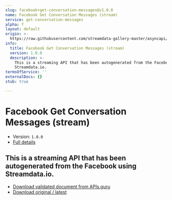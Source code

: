 ```yaml
---
slug: facebook+get-conversation-messages@v1.0.0
name: Facebook Get Conversation Messages (stream)
service: get-conversation-messages
alpha: f
layout: default
origin: >-
  https://raw.githubusercontent.com/streamdata-gallery-master/asyncapi/master/_listings/facebook/facebook-get-conversation-messages-stream-async.md
info:
  title: Facebook Get Conversation Messages (stream)
  version: 1.0.0
  description: >-
    This is a streaming API that has been autogenerated from the Facebook using
    Streamdata.io.
termsOfService: ''
externalDocs: {}
stub: true

---
```

# Facebook Get Conversation Messages (stream)

* Version: `1.0.0`
* [Full details](../html/facebook+get-conversation-messages@v1.0.0.html)



## This is a streaming API that has been autogenerated from the Facebook using Streamdata.io.



* [Download validated document from APIs.guru](https://raw.githubusercontent.com/APIs-guru/asyncapi-directory/master/docs/APIs/facebook%2Bget-conversation-messages%40v1.0.0.yaml)
* [Download original / latest](https://raw.githubusercontent.com/streamdata-gallery-master/asyncapi/master/_listings/facebook/facebook-get-conversation-messages-stream-async.md)

<script type="application/ld+json">
{
  "@context": "http://schema.org/",
  "@type": "WebAPI",
  "description": "This is a streaming API that has been autogenerated from the Facebook using Streamdata.io.",
  "documentation": "",

  "name": "Facebook Get Conversation Messages (stream)"
}
</script>
